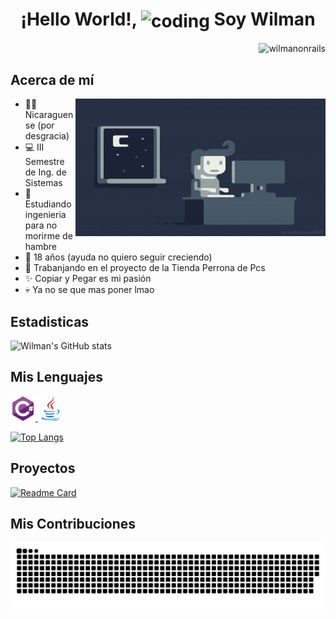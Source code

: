 
<h1 align="center">¡Hello World!,
<img align = "center" alt="coding" width="50" height="50" src="https://user-images.githubusercontent.com/104475915/193430817-d8bb158c-6579-4cdb-83f9-ce39f57a132d.gif">
 Soy Wilman </h1>
<p align="right"> <img src="https://komarev.com/ghpvc/?username=wilmanonrails&label=Profile%20views&color=0e75b6&style=flat" alt="wilmanonrails" /> </p>


## Acerca de mí

<img align = "right" alt="coding" width="400" height="220" src="https://github.com/WilmanOnRails/WilmanOnRails/blob/main/e426702edf874b181aced1e2fa5c6cde.gif">

- 💙🤍 Nicaraguense (por desgracia)
- 💻 III Semestre de Ing. de Sistemas 
- 🌱 Estudiando ingenieria para no morirme de hambre  
- 🔞 18 años (ayuda no quiero seguir creciendo)
- 📂 Trabanjando en el proyecto de la Tienda Perrona de Pcs
- ✨ Copiar y Pegar es mi pasión
- 💀 Ya no se que mas poner lmao

## Estadisticas
<!---recuerda que tienes puesto los commits totales en true para no ver el año en el que estas(2022)--->
![Wilman's GitHub stats](https://github-readme-stats.vercel.app/api?username=WilmanOnRails&theme=chartreuse-dark&show_icons=true&count_private=true&include_all_commits=true)

## Mis Lenguajes
<p align="left"> <a href="https://www.w3schools.com/cs/" target="_blank" rel="noreferrer"> <img src="https://raw.githubusercontent.com/devicons/devicon/master/icons/csharp/csharp-original.svg" alt="csharp" width="40" height="40"/>  </a><a href="https://www.java.com" target="_blank" rel="noreferrer"> <img src="https://raw.githubusercontent.com/devicons/devicon/master/icons/java/java-original.svg" alt="java" width="40" height="40"/> </a> </p>

[![Top Langs](https://github-readme-stats.vercel.app/api/top-langs/?username=WilmanOnRails&theme=chartreuse-dark)](https://github.com/WilmanOnRails/WilmanOnRails/)



## Proyectos

[![Readme Card](https://github-readme-stats.vercel.app/api/pin/?username=iDarkGG&repo=ProyectoFinal2&show_owner=true&theme=chartreuse-dark)](https://github.com/iDarkGG/ProyectoFinal2)

## Mis Contribuciones
![snake gif](https://github.com/WilmanOnRails/WilmanOnRails/blob/output/github-contribution-grid-snake.svg)



<!---
WilmanOnRails/WilmanOnRails is a ✨ special ✨ repository because its `README.md` (this file) appears on your GitHub profile.
You can click the Preview link to take a look at your changes.
--->
